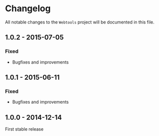 # Changelog

All notable changes to the `Webtools` project will be documented in this file.


## 1.0.2 - 2015-07-05

### Fixed
- Bugfixes and improvements


## 1.0.1 - 2015-06-11

### Fixed
- Bugfixes and improvements


## 1.0.0 - 2014-12-14

First stable release
